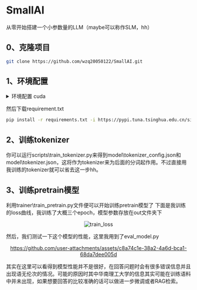 # SmallAI
从零开始搭建一个小参数量的LLM（maybe可以称作SLM，hh）

## 0、克隆项目

```bash
git clone https://github.com/wzq20050122/SmallAI.git
```

## 1、环境配置
<details>
<summary>环境配置 cuda</summary>

* 我是在 autodl 上租用一个 RTX 4090D 单卡跑的
* PyTorch 2.3.0
* Python 3.12 (ubuntu22.04)
* CUDA 12.1

</details>

然后下载requirement.txt
```bash
pip install -r requirements.txt -i https://pypi.tuna.tsinghua.edu.cn/simple
```

## 2、训练tokenizer
你可以运行scripts\train_tokenizer.py来得到model\tokenizer_config.json和model\tokenizer.json，这将作为tokenizer来为后面的分词起作用。不过直接用我训练的tokenizer就可以省去这一步hh。

## 3、训练pretrain模型
利用trainer\train_pretrain.py文件便可以开始训练pretrain模型了
下面是我训练的loss曲线，我训练了大概三个epoch，模型参数存放在out文件夹下  

<div align="center">
  
![train_loss](https://github.com/user-attachments/assets/d8bd076c-3978-4cf2-bffa-a449552a344c)

</div>  

然后，我们测试一下这个模型的性能，这里我用到了eval_model.py  


<div align="center">
  
https://github.com/user-attachments/assets/c8a74c1e-38a2-4a6d-bca1-68da7dee005d

</div>  
其实在这里可以看得到模型性能并不是很好，在回答问题时会有很多错误信息并且出现语无伦次的情况。可能的原因时其中华南理工大学的信息其实可能在训练语料中并未出现，如果想要回答的比较准确的话可以做进一步微调或者RAG检索。
